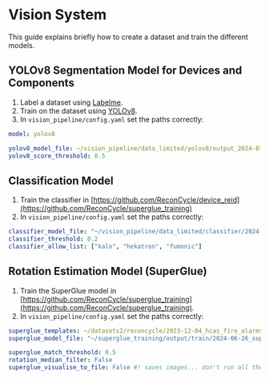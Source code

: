 # Vision System

This guide explains briefly how to create a dataset and train the different models.


## YOLOv8 Segmentation Model for Devices and Components

1. Label a dataset using [Labelme](https://github.com/wkentaro/labelme). 
2. Train on the dataset using [YOLOv8](git@github.com:ultralytics/ultralytics.git).
3. In `vision_pipeline/config.yaml` set the paths correctly:
```yaml
model: yolov8

yolov8_model_file: ~/vision_pipeline/data_limited/yolov8/output_2024-07-17_20000_incl_new_jsi_imgs_p2/epoch60.pt
yolov8_score_threshold: 0.5
```

## Classification Model

1. Train the classifier in [https://github.com/ReconCycle/device_reid](https://github.com/ReconCycle/superglue_training)
2. In `vision_pipeline/config.yaml` set the paths correctly:
```yaml
classifier_model_file: "~/vision_pipeline/data_limited/classifier/2024-07-19__14-32_classify/lightning_logs/version_0/checkpoints/epoch=339-step=339.ckpt"
classifier_threshold: 0.2
classifier_allow_list: ["kalo", "hekatron", "fumonic"]
```

## Rotation Estimation Model (SuperGlue)

1. Train the SuperGlue model in [https://github.com/ReconCycle/superglue_training](https://github.com/ReconCycle/superglue_training).
2. In `vision_pipeline/config.yaml` set the paths correctly:
```yaml
superglue_templates: ~/datasets2/reconcycle/2023-12-04_hcas_fire_alarms_sorted_cropped
superglue_model_file: "~/superglue_training/output/train/2024-06-26_superglue_model_evens_finished/weights/best.pt"

superglue_match_threshold: 0.5
rotation_median_filter: False
superglue_visualise_to_file: False #! saves images... don't run all the time
```


<!-- ## Labelling Images with Segmentation for use with Yolact

```bash
git clone https://github.com/wkentaro/labelme
cd labelme
conda create --name=labelme python=3.6
conda activate labelme
pip install --editable .
cd labelme
labelme
```

### How to Generate COCO dataset from labelme labelled data

1. Create `labels.txt` file in the same directory as the labelled data with contents of your labels:
```
__ignore__
_background_
hca_front
hca_back
hca_side1
hca_side2
battery
pcb
internals_back
internals_front
internals
```
2. Run command:
```bash
cd labelme/examples/instance_segmentation
./labelme2coco.py data_annotated data_dataset_coco --labels labels.txt
```
For example:
```bash
./labelme2coco.py /Users/sebastian/datasets/labelme/kalo_v2_imgs_20-11-2020-selected /Users/sebastian/datasets/labelme/kalo_v2_imgs_20-11-2020-selected-coco --labels /Users/sebastian/datasets/labelme/kalo_v2_imgs_20-11-2020-selected/labels.txt
```

### Create Train Test Split from COCO .json file

Use the script in `tools/coco-train-test-split/cocosplit.py` to split the COCO .json file into a train.json and test.json. -->

<!-- ## How to Train Yolact

In this project this [Yolact API](https://github.com/sebastian-ruiz/yolact) is used.

**These instructions are no longer valid.**

1. Create dataset with NDDS. Make sure instance segmentations and class segmentations are produced.
2. Generate COCO format using the **ndds-to-coco** tool. First test wether it's producing what you want by setting `TESTING_STAGE=True`.
To check whether it worked properly, use the **coco-viewer** tool. Using `TESTING_STAGE=True` set `CATEGORIES` correctly.
3. Open `yolact/data/config.py` and set the following correctly: `NDDS_COCO_CLASSES`, `NDDS_COCO_LABEL_MAP` and the paths in `coco_ndds_dataset`.
4. To start training, replace num_gpus and run:
```
$ export CUDA_VISIBLE_DEVICES=0,1,2 (or whichever GPUs to use, then)
$ python -m yolact.train --config=coco_ndds_config --save_interval=2000 --batch_size=8*num_gpus
```
To resume:
```
$ python -m yolact.train --config=coco_ndds_config --resume=weights/****_interrupt.pth --start_iter=-1 --save_interval=2000 --batch_size=8*num_gpus
```
For training on less data, reduce the save_interval. On few real images use `--save_interval=200` instead.

5. To view logs run: `tensorboard --logdir=yolact/runs`. -->

<!-- First we train on synthetic data.

1. Create dataset with NDDS. Make sure instance segmentations and class segmentations are produced.
2. Generate COCO format using the **ndds-to-coco** tool. First test wether it's producing what you want by setting `TESTING_STAGE=True`.
To check whether it worked properly, use the **coco-viewer** tool. Using `TESTING_STAGE=True` set `CATEGORIES` correctly.
3. Open `yolact/data/config.py` and set the following correctly: `NDDS_COCO_CLASSES`, `NDDS_COCO_LABEL_MAP` and the paths in `coco_ndds_dataset`.
4. To start training, replace num_gpus and run:
```
$ export CUDA_VISIBLE_DEVICES=0,1,2 (or whichever GPUs to use, then)
$ python -m yolact.train --config=coco_ndds_config --save_interval=2000 --batch_size=8*num_gpus
```
To resume:
```
$ python -m yolact.train --config=coco_ndds_config --resume=weights/****_interrupt.pth --start_iter=-1 --save_interval=2000 --batch_size=8*num_gpus
```
For training on less data, reduce the save_interval. On few real images use `--save_interval=200` instead.

6. After training on synthetic data, train using the synthetic weights, but on real data.

Make sure that the class labels of the real data match those of the synthetic data. Use Cocoviewer to get the order of the class labels for the real data.
Example:
```
NDDS_COCO_CLASSES = ('background', 'back', 'battery', 'front', 'internals', 'pcb', 'side2', 'side1')
#                     1             2       3          4        5            6       7       8      # let these always be the corresponding class labels
# for YOLACT the labels need to start at 1
NDDS_COCO_LABEL_MAP = {1:  1,  2:  2,  3:  3,  4:  4,  5:  5,  6:  6,  7:  7,  8:  8,}

# From looking at COCOViewer, we get the following order of the real class labels (with the corresponding label IDs on the next line):
# REAL_CLASSES = ('background', 'front', 'back', 'side1', 'side2', 'battery', 'pcb', 'internals')
#                0             1        2       3        4        5          6      7
# Actually what we want is for the class labels to be in the same order as in NDDS_COCO_CLASSES. To do this we create the REAL_LABEL_MAP as follows:
REAL_LABEL_MAP = {0: 1, 1: 4, 2: 2, 3: 8, 4: 7, 5: 3, 6: 6, 7: 5}
# we set the labels so that they correspond to the NDDS_COCO_CLASSES. We therefore also use the  NDDS_COCO_CLASSES in the config for the real data.
```

Train on real data:
```
python train.py --config=real_config --resume=weights/training_15-01-2021-segmented-battery/coco_ndds_57_36000.pth --start_iter=0
```

7. Done! -->